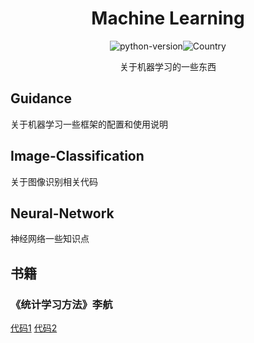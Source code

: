 <h1 align="center">Machine Learning</h1>
<div align="center">

![python-version](https://img.shields.io/badge/python-3.7-blue)![Country](https://img.shields.io/badge/country-China-red)

 关于机器学习的一些东西

</div>

## Guidance
关于机器学习一些框架的配置和使用说明

## Image-Classification
关于图像识别相关代码

## Neural-Network
神经网络一些知识点

## 书籍

### 《统计学习方法》李航

[代码1](https://github.com/fengdu78/lihang-code)    [代码2](https://github.com/SmirkCao/Lihang)
